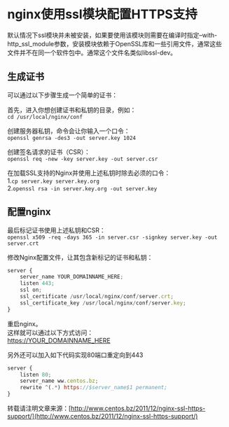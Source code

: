# nginx使用ssl模块配置HTTPS支持

默认情况下ssl模块并未被安装，如果要使用该模块则需要在编译时指定–with-http\_ssl\_module参数，安装模块依赖于OpenSSL库和一些引用文件，通常这些文件并不在同一个软件包中。通常这个文件名类似libssl-dev。

## 生成证书

可以通过以下步骤生成一个简单的证书：

首先，进入你想创建证书和私钥的目录，例如：  
`cd /usr/local/nginx/conf`

创建服务器私钥，命令会让你输入一个口令：  
`openssl genrsa -des3 -out server.key 1024`

创建签名请求的证书（CSR）：  
`openssl req -new -key server.key -out server.csr`

在加载SSL支持的Nginx并使用上述私钥时除去必须的口令：  
1.`cp server.key server.key.org`  
2.`openssl rsa -in server.key.org -out server.key`

## 配置nginx

最后标记证书使用上述私钥和CSR：  
`openssl x509 -req -days 365 -in server.csr -signkey server.key -out server.crt`

修改Nginx配置文件，让其包含新标记的证书和私钥：

```javascript
server {
    server_name YOUR_DOMAINNAME_HERE;
    listen 443;
    ssl on;
    ssl_certificate /usr/local/nginx/conf/server.crt;
    ssl_certificate_key /usr/local/nginx/conf/server.key;
}
```

重启nginx。  
这样就可以通过以下方式访问：  
[https://YOUR\_DOMAINNAME\_HERE](https://YOUR_DOMAINNAME_HERE)

另外还可以加入如下代码实现80端口重定向到443

```javascript
server {
    listen 80;
    server_name ww.centos.bz;
    rewrite ^(.*) https://$server_name$1 permanent;
}
```

转载请注明文章来源：[http://www.centos.bz/2011/12/nginx-ssl-https-support/](http://www.centos.bz/2011/12/nginx-ssl-https-support/)

